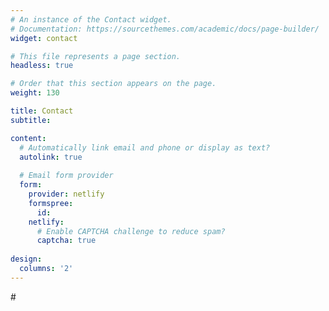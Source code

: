 ```yaml
---
# An instance of the Contact widget.
# Documentation: https://sourcethemes.com/academic/docs/page-builder/
widget: contact

# This file represents a page section.
headless: true

# Order that this section appears on the page.
weight: 130

title: Contact
subtitle:

content:
  # Automatically link email and phone or display as text?
  autolink: true
  
  # Email form provider
  form:
    provider: netlify
    formspree:
      id:
    netlify:
      # Enable CAPTCHA challenge to reduce spam?
      captcha: true
  
design:
  columns: '2'
---
```


#<div style="text-align: left;"><script type='text/javascript' id='clustrmaps' src='//cdn.clustrmaps.com/map_v2.js?cl=afd830&w=315&t=m&d=8fvHzo2TbhnQ_DEXv2wetFcZcCmIVCzrg7kLDuRfo94&co=2d78ad&cmo=f71e1e&cmn=f4940a&ct=ffffff'></script></div><br/>

<div style="text-align: left;"><script type="text/javascript" id="clstr_globe" src="//clustrmaps.com/globe.js?d=diTs5NKaweppXjz45Sk1tzr3O_1fHByAQpJwhE89OAQ"></script></div><br/>
